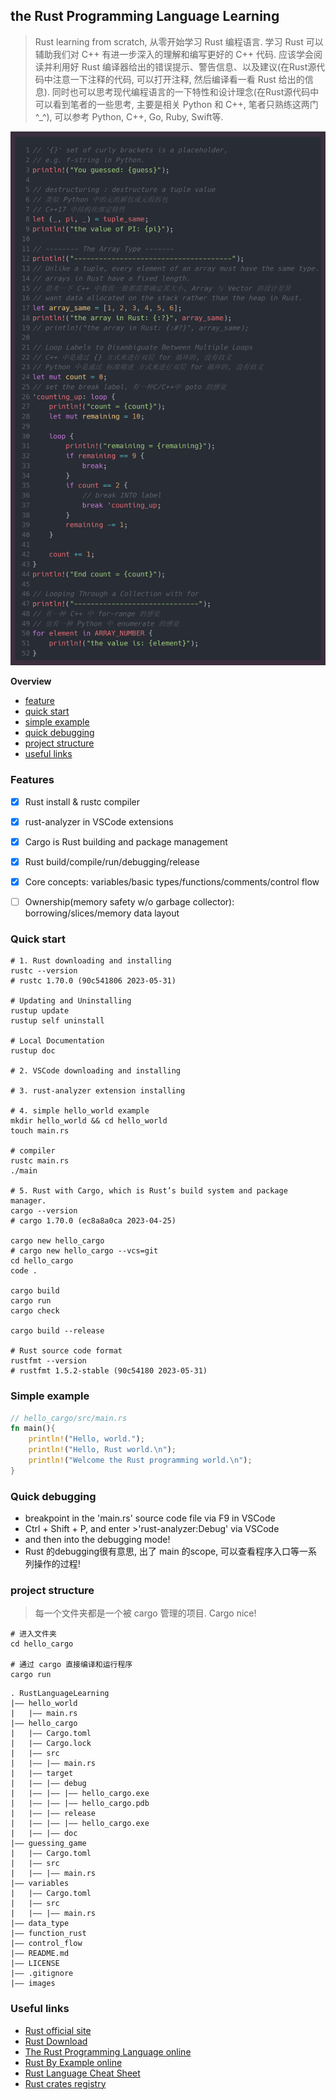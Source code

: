 ## the Rust Programming Language Learning

> Rust learning from scratch, 从零开始学习 Rust 编程语言. 学习 Rust 可以辅助我们对 C++ 有进一步深入的理解和编写更好的 C++ 代码. 应该学会阅读并利用好 Rust 编译器给出的错误提示、警告信息、以及建议(在Rust源代码中注意一下注释的代码, 可以打开注释, 然后编译看一看 Rust 给出的信息). 同时也可以思考现代编程语言的一下特性和设计理念(在Rust源代码中可以看到笔者的一些思考, 主要是相关 Python 和 C++, 笔者只熟练这两门 ^_^), 可以参考 Python, C++, Go, Ruby, Swift等.

![example of thought](images/image.png)
<!-- 
```Rust
// '{}' set of curly brackets is a placeholder,
// e.g. f-string in Python.
println!("You guessed: {guess}");

// destructuring : destructure a tuple value
// 类似 Python 中的元组解包或元组拆包
// C++17 中结构化绑定特性
let (_, pi, _) = tuple_same;
println!("the value of PI: {pi}");

// -------- The Array Type -------
println!("--------------------------------------");
// Unlike a tuple, every element of an array must have the same type.
// arrays in Rust have a fixed length.
// 思考一下 C++ 中数组一般都需要确定其大小, Array 与 Vector 的设计差异
// want data allocated on the stack rather than the heap in Rust.
let array_same = [1, 2, 3, 4, 5, 6];
println!("the array in Rust: {:?}", array_same);
// println!("the array in Rust: {:#?}", array_same);

// Loop Labels to Disambiguate Between Multiple Loops
// C++ 中是通过 {} 方式来进行双层 for 循环的, 没有歧义
// Python 中是通过 标准缩进 方式来进行双层 for 循环的, 没有歧义
let mut count = 0;
// set the break label, 有一种C/C++中 goto 的感觉
'counting_up: loop {
    println!("count = {count}");
    let mut remaining = 10;

    loop {
        println!("remaining = {remaining}");
        if remaining == 9 {
            break;
        }
        if count == 2 {
            // break INTO label
            break 'counting_up;
        }
        remaining -= 1;
    }

    count += 1;
}
println!("End count = {count}");

// Looping Through a Collection with for
println!("------------------------------");
// 有一种 C++ 中 for-range 的感觉
// 也有一种 Python 中 enumerate 的感觉
for element in ARRAY_NUMBER {
    println!("the value is: {element}");
}
``` -->

**Overview**
- [feature](#features)
- [quick start](#quick-start)
- [simple example](#simple-example)
- [quick debugging](#quick-debugging)
- [project structure](#project-structure)
- [useful links](#useful-links)


### **Features**
- [x] Rust install & rustc compiler
- [x] rust-analyzer in VSCode extensions
- [x] Cargo is Rust building and package management
- [x] Rust build/compile/run/debugging/release
- [x] Core concepts: variables/basic types/functions/comments/control flow
- [ ] Ownership(memory safety w/o garbage collector): borrowing/slices/memory data layout


### Quick start
```shell
# 1. Rust downloading and installing
rustc --version
# rustc 1.70.0 (90c541806 2023-05-31)

# Updating and Uninstalling
rustup update
rustup self uninstall

# Local Documentation
rustup doc

# 2. VSCode downloading and installing

# 3. rust-analyzer extension installing

# 4. simple hello_world example
mkdir hello_world && cd hello_world
touch main.rs

# compiler
rustc main.rs
./main

# 5. Rust with Cargo, which is Rust’s build system and package manager.
cargo --version
# cargo 1.70.0 (ec8a8a0ca 2023-04-25)

cargo new hello_cargo
# cargo new hello_cargo --vcs=git
cd hello_cargo
code .

cargo build
cargo run
cargo check

cargo build --release

# Rust source code format
rustfmt --version
# rustfmt 1.5.2-stable (90c54180 2023-05-31)
```

### Simple example
```Rust
// hello_cargo/src/main.rs
fn main(){
    println!("Hello, world.");
    println!("Hello, Rust world.\n");
    println!("Welcome the Rust programming world.\n");
}
```

### Quick debugging
- breakpoint in the 'main.rs' source code file via F9 in VSCode
- Ctrl + Shift + P, and enter >'rust-analyzer:Debug' via VSCode
- and then into the debugging mode!
- Rust 的debugging很有意思, 出了 main 的scope, 可以查看程序入口等一系列操作的过程!

### project structure

> 每一个文件夹都是一个被 cargo 管理的项目. Cargo nice!

```shell
# 进入文件夹
cd hello_cargo

# 通过 cargo 直接编译和运行程序
cargo run
```

```
. RustLanguageLearning
|—— hello_world
|   |—— main.rs
|—— hello_cargo
|   |—— Cargo.toml
|   |—— Cargo.lock
|   |—— src
|   |—— |—— main.rs
|   |—— target
|   |—— |—— debug
|   |—— |—— |—— hello_cargo.exe
|   |—— |—— |—— hello_cargo.pdb
|   |—— |—— release
|   |—— |—— |—— hello_cargo.exe
|   |—— |—— doc
|—— guessing_game
|   |—— Cargo.toml
|   |—— src
|   |—— |—— main.rs
|—— variables
|   |—— Cargo.toml
|   |—— src
|   |—— |—— main.rs
|—— data_type
|—— function_rust
|—— control_flow
|—— README.md
|—— LICENSE
|—— .gitignore
|—— images
```


### Useful links
- [Rust official site](https://www.rust-lang.org/)
- [Rust Download](https://www.rust-lang.org/)
- [The Rust Programming Language online](https://doc.rust-lang.org/book/)
- [Rust By Example online](https://doc.rust-lang.org/rust-by-example/)
- [Rust Language Cheat Sheet](https://cheats.rs/)
- [Rust crates registry](https://crates.io/)

